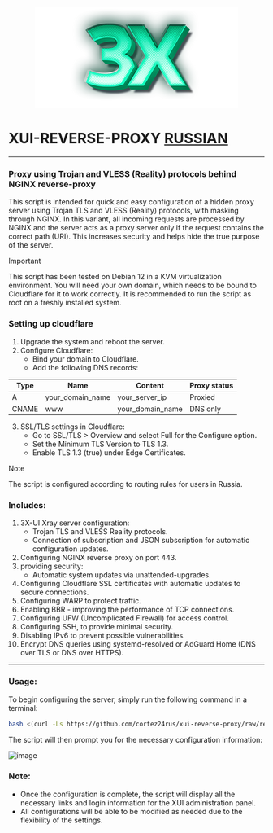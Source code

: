 <p align="center"><a href="#"><img src="./media/3X-UI.png" alt="Image"></a></p>

# XUI-REVERSE-PROXY [RUSSIAN](/README_RU.md)

-----

### Proxy using Trojan and VLESS (Reality) protocols behind NGINX reverse-proxy
This script is intended for quick and easy configuration of a hidden proxy server using Trojan TLS and VLESS (Reality) protocols, with masking through NGINX. In this variant, all incoming requests are processed by NGINX and the server acts as a proxy server only if the request contains the correct path (URI). This increases security and helps hide the true purpose of the server.

> [!IMPORTANT]
>  This script has been tested on Debian 12 in a KVM virtualization environment. You will need your own domain, which needs to be bound to Cloudflare for it to work correctly. It is recommended to run the script as root on a freshly installed system.

### Setting up cloudflare
1. Upgrade the system and reboot the server.
2. Configure Cloudflare:
   - Bind your domain to Cloudflare.
   - Add the following DNS records:

| Type  | Name             | Content          | Proxy status  |
| ----- | ---------------- | ---------------- | ------------- |
| A     | your_domain_name | your_server_ip   | Proxied       |
| CNAME | www              | your_domain_name | DNS only      |
   
3. SSL/TLS settings in Cloudflare:
   - Go to SSL/TLS > Overview and select Full for the Configure option.
   - Set the Minimum TLS Version to TLS 1.3.
   - Enable TLS 1.3 (true) under Edge Certificates.
   
> [!NOTE]
> The script is configured according to routing rules for users in Russia.

### Includes:
  
1. 3X-UI Xray server configuration:
   - Trojan TLS and VLESS Reality protocols.
   - Connection of subscription and JSON subscription for automatic configuration updates.
2. Configuring NGINX reverse proxy on port 443.
3. providing security:
   - Automatic system updates via unattended-upgrades.
4. Configuring Cloudflare SSL certificates with automatic updates to secure connections.
5. Configuring WARP to protect traffic.
6. Enabling BBR - improving the performance of TCP connections.
7. Configuring UFW (Uncomplicated Firewall) for access control.
8. Configuring SSH, to provide minimal security.
9. Disabling IPv6 to prevent possible vulnerabilities.
10. Encrypt DNS queries using systemd-resolved or AdGuard Home (DNS over TLS or DNS over HTTPS).

-----

### Usage:

To begin configuring the server, simply run the following command in a terminal:
```sh
bash <(curl -Ls https://github.com/cortez24rus/xui-reverse-proxy/raw/refs/heads/main/xui-rp-install.sh)
```

The script will then prompt you for the necessary configuration information:

![image](https://github.com/user-attachments/assets/dc60caee-1b01-40c9-a344-e0a67ebfc2ee)

### Note: 
- Once the configuration is complete, the script will display all the necessary links and login information for the XUI administration panel.
- All configurations will be able to be modified as needed due to the flexibility of the settings.
